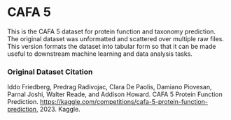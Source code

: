 # CAFA 5

This is the CAFA 5 dataset for protein function and taxonomy prediction. The original dataset was unformatted and scattered over multiple raw files. This version formats the dataset into tabular form so that it can be made useful to downstream machine learning and data analysis tasks.

### Original Dataset Citation

Iddo Friedberg, Predrag Radivojac, Clara De Paolis, Damiano Piovesan, Parnal Joshi, Walter Reade, and Addison Howard. CAFA 5 Protein Function Prediction. https://kaggle.com/competitions/cafa-5-protein-function-prediction, 2023. Kaggle.